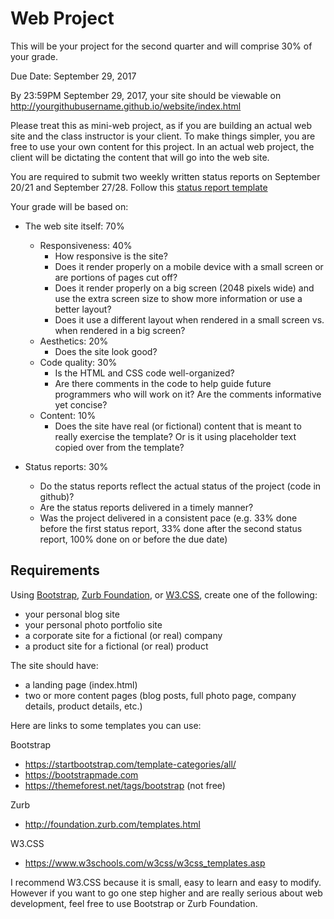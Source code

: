 # Web Project

This will be your project for the second quarter and will comprise 30% of your grade.

Due Date: September 29, 2017

By 23:59PM September 29, 2017, your site should be viewable on http://yourgithubusername.github.io/website/index.html

Please treat this as mini-web project, as if you are building an actual web site and the class instructor is your client. To make things simpler, you are free to use your own content for this project. In an actual web project, the client will be dictating the content that will go into the web site.

You are required to submit two weekly written status reports on September 20/21 and September 27/28. Follow this [status report template](status-report-template.md)

Your grade will be based on:
- The web site itself: 70%
  - Responsiveness: 40% 
    - How responsive is the site? 
    - Does it render properly on a mobile device with a small screen or are portions of pages cut off?
    - Does it render properly on a big screen (2048 pixels wide) and use the extra screen size to show more information or use a better layout?
    - Does it use a different layout when rendered in a small screen vs. when rendered in a big screen?
  - Aesthetics: 20%
    - Does the site look good?
  - Code quality: 30%
    - Is the HTML and CSS code well-organized?
    - Are there comments in the code to help guide future programmers who will work on it? Are the comments informative yet concise?
  - Content: 10%
    - Does the site have real (or fictional) content that is meant to really exercise the template? Or is it using placeholder text copied over from the template?
    
- Status reports: 30%
  - Do the status reports reflect the actual status of the project (code in github)?
  - Are the status reports delivered in a timely manner?
  - Was the project delivered in a consistent pace (e.g. 33% done before the first status report, 33% done after the second status report, 100% done on or before the due date)

## Requirements

Using [Bootstrap](http://getbootstrap.com), [Zurb Foundation](http://foundation.zurb.com), or [W3.CSS](http://www.w3schools.com/w3css/), create one of the following:

- your personal blog site
- your personal photo portfolio site
- a corporate site for a fictional (or real) company
- a product site for a fictional (or real) product

The site should have:
- a landing page (index.html)
- two or more content pages (blog posts, full photo page, company details, product details, etc.)

Here are links to some templates you can use:

Bootstrap
- https://startbootstrap.com/template-categories/all/
- https://bootstrapmade.com
- https://themeforest.net/tags/bootstrap (not free)

Zurb
- http://foundation.zurb.com/templates.html

W3.CSS
- https://www.w3schools.com/w3css/w3css_templates.asp

I recommend W3.CSS because it is small, easy to learn and easy to modify. However if you want to go one step higher and are really serious about web development, feel free to use Bootstrap or Zurb Foundation.
